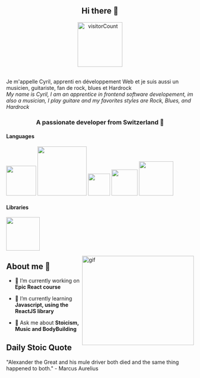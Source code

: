 
<h2 align="center">Hi there 👋</h2>

<div align="center">
<img width="120" src="https://komarev.com/ghpvc/?username=CyrilPerrinjaquet&style=flat-square&color=blue" alt="visitorCount"/>
</div><br>

Je m'appelle Cyril, apprenti en développement Web et je suis aussi un musicien, guitariste, fan de rock, blues et Hardrock<br>
<em>My name is Cyril, I am an apprentice in frontend software developement, im also a musician, I play guitare and my favorites styles are Rock, Blues, and Hardrock</em> 
<h3 align="center">A passionate developer from Switzerland 📍</h3>

<h4 align="left">Languages</h4>
<div id="badges" align="left">
  <img src="https://img.shields.io/badge/css3-%231572B6.svg?style=for-the-badge&logo=css3&logoColor=white" width="80" />
  <img src="https://img.shields.io/badge/javascript-%23323330.svg?style=for-the-badge&logo=javascript&logoColor=%23F7DF1E" width="132" />
  <img src="https://img.shields.io/badge/java-%23ED8B00.svg?style=for-the-badge&logo=java&logoColor=white" width="59" />
  <img src="https://img.shields.io/badge/git-%23F05033.svg?style=for-the-badge&logo=git&logoColor=white" width="70" />
  <img src="https://img.shields.io/badge/mysql-%2300f.svg?style=for-the-badge&logo=mysql&logoColor=white" width="92" />
</div>

<h4 align="left">Libraries</h4>
<img src="https://img.shields.io/badge/react-%2320232a.svg?style=for-the-badge&logo=react&logoColor=%2361DAFB" width=90 />

<p><img align="right" alt="gif" src="https://media.giphy.com/media/Lny6Rw04nsOOc/giphy.gif" width="300" height="240" /></p>

<h2>About me 🔭</h2>

- 🔭 I’m currently working on **Epic React course**

- 🌱 I’m currently learning **Javascript, using the ReactJS library**

- 💬 Ask me about **Stoicism, Music and BodyBuilding**

<h2>Daily Stoic Quote</h2>

<!-- STOIC_QUOTE -->
<p>"Alexander the Great and his mule driver both died and the same thing happened to both." - Marcus Aurelius</p>
<!-- STOIC_QUOTE_END -->
